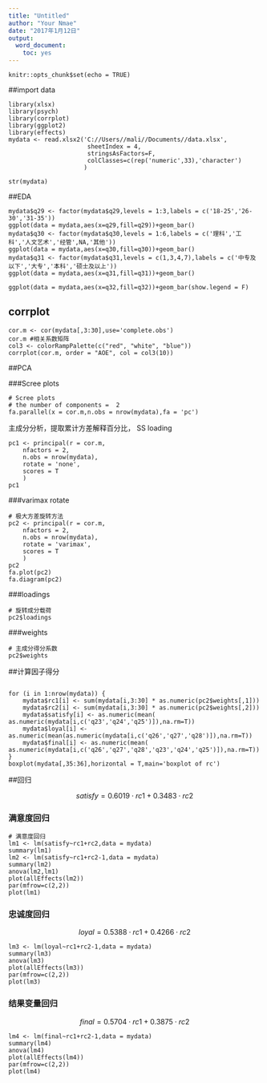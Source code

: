 ```yaml
---
title: "Untitled"
author: "Your Nmae"
date: "2017年1月12日"
output: 
  word_document: 
    toc: yes
---
```


```{r setup, include=FALSE}
knitr::opts_chunk$set(echo = TRUE)
```


##import data

```{r, message=FALSE, warning=FALSE}
library(xlsx)
library(psych)
library(corrplot)
library(ggplot2)
library(effects)
mydata <- read.xlsx2('C://Users//mali//Documents//data.xlsx',
                      sheetIndex = 4,
                      stringsAsFactors=F, 
                      colClasses=c(rep('numeric',33),'character')
                     )

str(mydata)

```

##EDA

```{r}
mydata$q29 <- factor(mydata$q29,levels = 1:3,labels = c('18-25','26-30','31-35'))
ggplot(data = mydata,aes(x=q29,fill=q29))+geom_bar()
mydata$q30 <- factor(mydata$q30,levels = 1:6,labels = c('理科','工科','人文艺术','经管',NA,'其他'))
ggplot(data = mydata,aes(x=q30,fill=q30))+geom_bar()
mydata$q31 <- factor(mydata$q31,levels = c(1,3,4,7),labels = c('中专及以下','大专','本科','硕士及以上'))
ggplot(data = mydata,aes(x=q31,fill=q31))+geom_bar()

ggplot(data = mydata,aes(x=q32,fill=q32))+geom_bar(show.legend = F)

```


## corrplot

```{r}
cor.m <- cor(mydata[,3:30],use='complete.obs')
cor.m #相关系数矩阵
col3 <- colorRampPalette(c("red", "white", "blue"))
corrplot(cor.m, order = "AOE", col = col3(10))
```

##PCA

###Scree plots

```{r}
# Scree plots
# the number of components =  2 
fa.parallel(x = cor.m,n.obs = nrow(mydata),fa = 'pc')
```


主成分分析，提取累计方差解释百分比， SS loading

```{r}
pc1 <- principal(r = cor.m,
	nfactors = 2,
	n.obs = nrow(mydata),
	rotate = 'none',
	scores = T
	)
pc1
```

###varimax rotate

```{r}
# 极大方差旋转方法
pc2 <- principal(r = cor.m,
	nfactors = 2,
	n.obs = nrow(mydata),
	rotate = 'varimax',
	scores = T
	)
pc2
fa.plot(pc2)
fa.diagram(pc2)
```

###loadings

```{r}
# 旋转成分载荷
pc2$loadings
```

###weights

```{r}
# 主成分得分系数
pc2$weights
```

##计算因子得分

```{r}

for (i in 1:nrow(mydata)) {
	mydata$rc1[i] <- sum(mydata[i,3:30] * as.numeric(pc2$weights[,1]))
	mydata$rc2[i] <- sum(mydata[i,3:30] * as.numeric(pc2$weights[,2]))
	mydata$satisfy[i] <- as.numeric(mean( as.numeric(mydata[i,c('q23','q24','q25')]),na.rm=T))
	mydata$loyal[i] <- as.numeric(mean(as.numeric(mydata[i,c('q26','q27','q28')]),na.rm=T))
	mydata$final[i] <- as.numeric(mean( as.numeric(mydata[i,c('q26','q27','q28','q23','q24','q25')]),na.rm=T))
}
boxplot(mydata[,35:36],horizontal = T,main='boxplot of rc')
```

##回归

$$satisfy=0.6019 \cdot rc1 +0.3483 \cdot  rc2$$

### 满意度回归
```{r}
# 满意度回归
lm1 <- lm(satisfy~rc1+rc2,data = mydata)
summary(lm1)
lm2 <- lm(satisfy~rc1+rc2-1,data = mydata)
summary(lm2)
anova(lm2,lm1)
plot(allEffects(lm2))
par(mfrow=c(2,2))
plot(lm1)
```

### 忠诚度回归

$$loyal=0.5388 \cdot rc1 +0.4266 \cdot  rc2$$

```{r}
lm3 <- lm(loyal~rc1+rc2-1,data = mydata)
summary(lm3)
anova(lm3)
plot(allEffects(lm3))
par(mfrow=c(2,2))
plot(lm3)

```

### 结果变量回归

$$final=0.5704 \cdot rc1 +0.3875 \cdot  rc2$$

```{r}
lm4 <- lm(final~rc1+rc2-1,data = mydata)
summary(lm4)
anova(lm4)
plot(allEffects(lm4))
par(mfrow=c(2,2))
plot(lm4)
```

